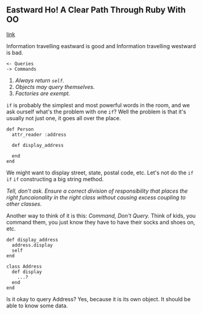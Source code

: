 ## Eastward Ho! A Clear Path Through Ruby With OO
[link](http://confreaks.com/videos/4825-RubyConf2014-eastward-ho-a-clear-path-through-ruby-with-oo)

Information travelling eastward is good and Information travelling westward is bad.

    <- Queries
    -> Commands

1. *Always return `self`.*
2. *Objects may query themselves.*
3. *Factories are exempt.*

`if` is probably the simplest and most powerful words in the room, and we ask ourself what's the problem with one `if`? Well the problem is that it's usually not just one, it goes all over the place.

    def Person
      attr_reader :address

      def display_address

      end
    end

We might want to display street, state, postal code, etc. Let's not do the `if` `if` `if` constructing a big string method.

*Tell, don't ask. Ensure a correct division of responsibility that places the right funcaionality in the right class without causing excess coupling to other classes.*

Another way to think of it is this: *Command, Don't Query.* Think of kids, you command them, you just know they have to have their socks and shoes on, etc.

    def display_address
      address.display
      self
    end

    class Address
      def display
        ...?
      end
    end

Is it okay to query Address? Yes, because it is its own object. It should be able to know some data.

